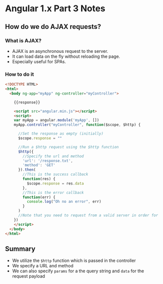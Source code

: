 # Angular 1.x Part 3 Notes

## How do we do AJAX requests?

### What is AJAX?

- AJAX is an asynchronous request to the server.
- It can load data on the fly without reloading the page.
- Especially useful for SPAs.

### How to do it

```html
<!DOCTYPE HTML>
<html>
  <body ng-app="myApp" ng-controller="myController">

    {{response}}

    <script src="angular.min.js"></script>
    <script>
    var myApp = angular.module('myApp', [])
    myApp.controller("myController", function($scope, $http) {

      //Set the response as empty (initially)
      $scope.response = ""

      //Run a $http request using the $http function
      $http({
        //Specify the url and method
        'url': '/response.txt',
        'method': 'GET'
      }).then(
        //This is the success callback
        function(res) {
          $scope.response = res.data
        },
        //This is the error callback
        function(err) {
          console.log("Oh no an error", err)
        }
      )
      //Note that you need to request from a valid server in order for this to work.
    })
    </script>
  </body>
</html>
```

## Summary

- We utilize the `$http` function which is passed in the controller
- We specify a URL and method
- We can also specify `params` for a the query string and `data` for the request payload
